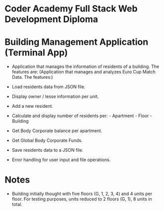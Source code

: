 # Coder Academy Full Stack Web Development Diploma


# Building Management Application (Terminal App)     
- Application that manages the information of residents of a building. The features are:
(Application that manages and analyzes Euro Cup Match Data. The features:)

- Load residents data from JSON file.
   
- Display owner / lesse information per unit.
    
- Add a new resident.
   
- Calculate and display number of residents per:
        - Apartment
        - Floor
        - Building
    
- Get Body Corporate balance per apartment. 
   
- Get Global Body Corporate Funds.
    
- Save residents data to a JSON file.
    
- Error handling for user input and file operations.
    


# Notes

- Building initially thought with five floors (G, 1, 2, 3, 4) and 4 units per floor. For testing purposes, units reduced to 2 floors (G, 1), 8 units in total.